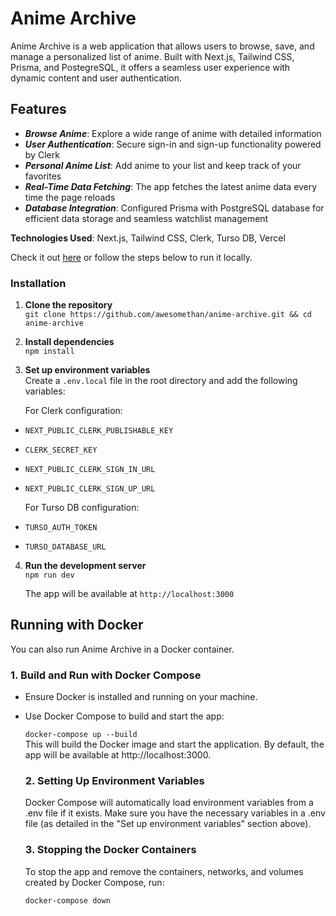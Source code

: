 # Anime Archive
Anime Archive is a web application that allows users to browse, save, and manage a personalized list of anime. Built with Next.js, Tailwind CSS, Prisma, and PostegreSQL, it offers a seamless user experience with dynamic content and user authentication.

## Features
- **_Browse Anime_**: Explore a wide range of anime with detailed information
- **_User Authentication_**: Secure sign-in and sign-up functionality powered by Clerk
- **_Personal Anime List_**: Add anime to your list and keep track of your favorites
- **_Real-Time Data Fetching_**: The app fetches the latest anime data every time the page reloads
- **_Database Integration_**: Configured Prisma with PostgreSQL database for efficient data storage and seamless watchlist management


**Technologies Used**: Next.js, Tailwind CSS, Clerk, Turso DB, Vercel

Check it out [here](https://ethans-anime-archive.vercel.app/) or follow the steps below to run it locally.

### Installation
1. **Clone the repository**  
   `git clone https://github.com/awesomethan/anime-archive.git && cd anime-archive`

2. **Install dependencies**  
   `npm install`

3. **Set up environment variables**  
Create a `.env.local` file in the root directory and add the following variables:

   For Clerk configuration:
- `NEXT_PUBLIC_CLERK_PUBLISHABLE_KEY`
- `CLERK_SECRET_KEY`
- `NEXT_PUBLIC_CLERK_SIGN_IN_URL`
- `NEXT_PUBLIC_CLERK_SIGN_UP_URL`

   For Turso DB configuration:
- `TURSO_AUTH_TOKEN`
- `TURSO_DATABASE_URL`

4. **Run the development server**  
   `npm run dev`
   
   The app will be available at `http://localhost:3000`

## Running with Docker

You can also run Anime Archive in a Docker container.

### 1. Build and Run with Docker Compose

- Ensure Docker is installed and running on your machine.
- Use Docker Compose to build and start the app:

   `docker-compose up --build`  
  This will build the Docker image and start the application. By default, the app will be available at http://localhost:3000.

  ### 2. Setting Up Environment Variables
  
  Docker Compose will automatically load environment variables from a .env file if it exists. Make sure you have the necessary variables in a .env file (as detailed in the "Set up environment variables" section above).

  ### 3. Stopping the Docker Containers

  To stop the app and remove the containers, networks, and volumes created by Docker Compose, run:

  `docker-compose down`

